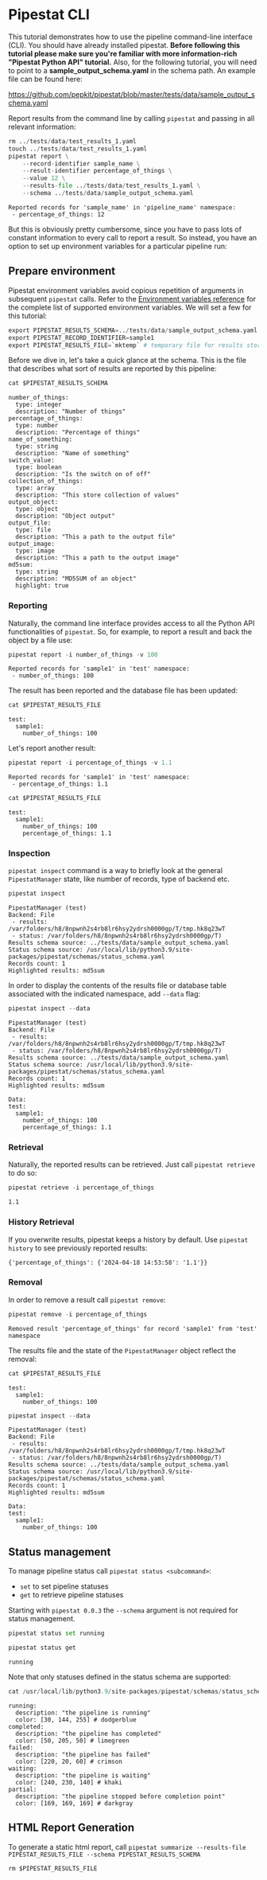 # Pipestat CLI

This tutorial demonstrates how to use the pipeline command-line interface (CLI). You should have already installed pipestat. **Before following this tutorial please make sure you're familiar with more information-rich "Pipestat Python API" tutorial.** 
Also, for the following tutorial, you will need to point to a **sample_output_schema.yaml** in the schema path. An example file can be found here:

https://github.com/pepkit/pipestat/blob/master/tests/data/sample_output_schema.yaml

Report results from the command line by calling `pipestat` and passing in all relevant information:


```python
rm ../tests/data/test_results_1.yaml
touch ../tests/data/test_results_1.yaml
pipestat report \
    --record-identifier sample_name \
    --result-identifier percentage_of_things \
    --value 12 \
    --results-file ../tests/data/test_results_1.yaml \
    --schema ../tests/data/sample_output_schema.yaml
```

    Reported records for 'sample_name' in 'pipeline_name' namespace:
     - percentage_of_things: 12


But this is obviously pretty cumbersome, since you have to pass lots of constant information to every call to report a result. So instead, you have an option to set up environment variables for a particular pipeline run:

## Prepare environment

Pipestat environment variables avoid copious repetition of arguments in subsequent `pipestat` calls. Refer to the [Environment variables reference](http://pipestat.databio.org/en/latest/env_vars/) for the complete list of supported environment variables. We will set a few for this tutorial:


```python
export PIPESTAT_RESULTS_SCHEMA=../tests/data/sample_output_schema.yaml
export PIPESTAT_RECORD_IDENTIFIER=sample1
export PIPESTAT_RESULTS_FILE=`mktemp` # temporary file for results storage
```

Before we dive in, let's take a quick glance at the schema. This is the file that describes what sort of results are reported by this pipeline:


```python
cat $PIPESTAT_RESULTS_SCHEMA
```

    number_of_things:
      type: integer
      description: "Number of things"
    percentage_of_things:
      type: number
      description: "Percentage of things"
    name_of_something:
      type: string
      description: "Name of something"
    switch_value:
      type: boolean
      description: "Is the switch on of off"
    collection_of_things:
      type: array
      description: "This store collection of values"
    output_object:
      type: object
      description: "Object output"
    output_file:
      type: file
      description: "This a path to the output file"
    output_image:
      type: image
      description: "This a path to the output image"
    md5sum:
      type: string
      description: "MD5SUM of an object"
      highlight: true


### Reporting

Naturally, the command line interface provides access to all the Python API functionalities of `pipestat`. So, for example, to report a result and back the object by a file use:


```python
pipestat report -i number_of_things -v 100
```

    Reported records for 'sample1' in 'test' namespace:
     - number_of_things: 100


The result has been reported and the database file has been updated:


```python
cat $PIPESTAT_RESULTS_FILE
```

    test:
      sample1:
        number_of_things: 100


Let's report another result:


```python
pipestat report -i percentage_of_things -v 1.1
```

    Reported records for 'sample1' in 'test' namespace:
     - percentage_of_things: 1.1



```python
cat $PIPESTAT_RESULTS_FILE
```

    test:
      sample1:
        number_of_things: 100
        percentage_of_things: 1.1


### Inspection

`pipestat inspect` command is a way to briefly look at the general `PipestatManager` state, like number of records, type of backend etc.


```python
pipestat inspect
```

    
    
    PipestatManager (test)
    Backend: File 
     - results: /var/folders/h8/8npwnh2s4rb8lr6hsy2ydrsh0000gp/T/tmp.hk8q23wT
     - status: /var/folders/h8/8npwnh2s4rb8lr6hsy2ydrsh0000gp/T)
    Results schema source: ../tests/data/sample_output_schema.yaml
    Status schema source: /usr/local/lib/python3.9/site-packages/pipestat/schemas/status_schema.yaml
    Records count: 1
    Highlighted results: md5sum


In order to display the contents of the results file or database table associated with the indicated namespace, add `--data` flag:


```python
pipestat inspect --data
```

    
    
    PipestatManager (test)
    Backend: File 
     - results: /var/folders/h8/8npwnh2s4rb8lr6hsy2ydrsh0000gp/T/tmp.hk8q23wT
     - status: /var/folders/h8/8npwnh2s4rb8lr6hsy2ydrsh0000gp/T)
    Results schema source: ../tests/data/sample_output_schema.yaml
    Status schema source: /usr/local/lib/python3.9/site-packages/pipestat/schemas/status_schema.yaml
    Records count: 1
    Highlighted results: md5sum
    
    Data:
    test:
      sample1:
        number_of_things: 100
        percentage_of_things: 1.1


### Retrieval

Naturally, the reported results can be retrieved. Just call `pipestat retrieve` to do so:


```python
pipestat retrieve -i percentage_of_things
```

    1.1


### History Retrieval

If you overwrite results, pipestat keeps a history by default.
Use `pipestat history` to see previously reported results:

`{'percentage_of_things': {'2024-04-18 14:53:58': '1.1'}}`


### Removal

In order to remove a result call `pipestat remove`:


```python
pipestat remove -i percentage_of_things
```

    Removed result 'percentage_of_things' for record 'sample1' from 'test' namespace


The results file and the state of the `PipestatManager` object reflect the removal:


```python
cat $PIPESTAT_RESULTS_FILE
```

    test:
      sample1:
        number_of_things: 100



```python
pipestat inspect --data
```

    
    
    PipestatManager (test)
    Backend: File 
     - results: /var/folders/h8/8npwnh2s4rb8lr6hsy2ydrsh0000gp/T/tmp.hk8q23wT
     - status: /var/folders/h8/8npwnh2s4rb8lr6hsy2ydrsh0000gp/T)
    Results schema source: ../tests/data/sample_output_schema.yaml
    Status schema source: /usr/local/lib/python3.9/site-packages/pipestat/schemas/status_schema.yaml
    Records count: 1
    Highlighted results: md5sum
    
    Data:
    test:
      sample1:
        number_of_things: 100


## Status management

To manage pipeline status call `pipestat status <subcommand>`:

- `set` to set pipeline statuses
- `get` to retrieve pipeline statuses

Starting with `pipestat 0.0.3` the `--schema` argument is not required for status management.


```python
pipestat status set running
```


```python
pipestat status get
```

    running


Note that only statuses defined in the status schema are supported:


```python
cat /usr/local/lib/python3.9/site-packages/pipestat/schemas/status_schema.yaml
```

    running:
      description: "the pipeline is running"
      color: [30, 144, 255] # dodgerblue
    completed:
      description: "the pipeline has completed"
      color: [50, 205, 50] # limegreen
    failed:
      description: "the pipeline has failed"
      color: [220, 20, 60] # crimson
    waiting:
      description: "the pipeline is waiting"
      color: [240, 230, 140] # khaki
    partial:
      description: "the pipeline stopped before completion point"
      color: [169, 169, 169] # darkgray


## HTML Report Generation

To generate a static html report, call `pipestat summarize --results-file PIPESTAT_RESULTS_FILE --schema PIPESTAT_RESULTS_SCHEMA`


```python
rm $PIPESTAT_RESULTS_FILE
```
